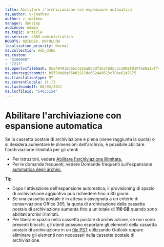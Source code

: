 ```yaml
---
title: Abilitare l'archiviazione con espansione automatica
ms.author: v-jmathew
author: v-jmathew
manager: dansimp
audience: Admin
ms.topic: article
ms.service: o365-administration
ROBOTS: NOINDEX, NOFOLLOW
localization_priority: Normal
ms.collection: Adm_O365
ms.custom:
- "3100008"
- "7217"
ms.openlocfilehash: 85a494918d65cc026a85bdfd6348d5c3c190ef919fa88a15ffcd4e7e790b8737
ms.sourcegitcommit: b5f7da89a650d2915dc652449623c78be6247175
ms.translationtype: MT
ms.contentlocale: it-IT
ms.lasthandoff: 08/05/2021
ms.locfileid: "54035154"
---
```

# <a name="enable-auto-expanding-archiving"></a>Abilitare l'archiviazione con espansione automatica

Se la cassetta postale di archiviazione è piena (viene raggiunta la quota) o si desidera aumentare le dimensioni dell'archivio, è possibile abilitare l'archiviazione illimitata per gli utenti.

- Per istruzioni, vedere [Abilitare l'archiviazione illimitata.](https://docs.microsoft.com/office365/securitycompliance/enable-unlimited-archiving)
- Per le domande frequenti, vedere Domande frequenti sull'espansione [automatica degli archivi.](https://blogs.technet.microsoft.com/exchange/2018/04/09/office-365-auto-expanding-archives-faq/)

> [!TIP]
>
> - Dopo l'attivazione dell'espansione automatica, il provisioning di spazio di archiviazione aggiuntivo può richiedere fino a 30 giorni.
> - Se una cassetta postale è in attesa o assegnata a un criterio di conservazione Office 365, la quota di archiviazione della cassetta postale di archiviazione aumenta fino a un totale di **110 GB** quando sono abilitati archivi illimitati.
> - Per liberare spazio nella cassetta postale di archiviazione, se non sono presenti blocchi, gli utenti possono esportare gli elementi della cassetta postale di archiviazione in un [file PST](https://support.office.com/article/Export-or-backup-email-contacts-and-calendar-to-an-Outlook-pst-file-14252b52-3075-4e9b-be4e-ff9ef1068f91) utilizzando Outlook oppure eliminare gli elementi non necessari nella cassetta postale di archiviazione.
